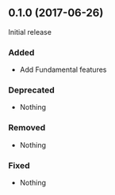 ## 0.1.0 (2017-06-26)

Initial release

### Added

- Add Fundamental features

### Deprecated

- Nothing

### Removed

- Nothing

### Fixed

- Nothing
